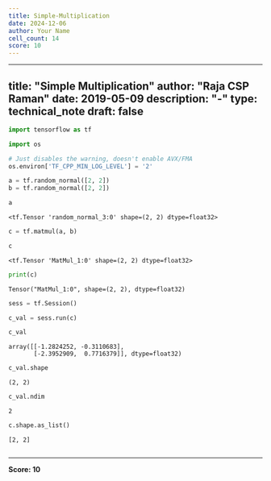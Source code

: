 ```yaml
---
title: Simple-Multiplication
date: 2024-12-06
author: Your Name
cell_count: 14
score: 10
---
```


---
title: "Simple Multiplication"
author: "Raja CSP Raman"
date: 2019-05-09
description: "-"
type: technical_note
draft: false
---

```python
import tensorflow as tf

import os

# Just disables the warning, doesn't enable AVX/FMA
os.environ['TF_CPP_MIN_LOG_LEVEL'] = '2'
```


```python
a = tf.random_normal([2, 2])
b = tf.random_normal([2, 2])
```


```python
a
```




    <tf.Tensor 'random_normal_3:0' shape=(2, 2) dtype=float32>




```python
c = tf.matmul(a, b)
```


```python
c
```




    <tf.Tensor 'MatMul_1:0' shape=(2, 2) dtype=float32>




```python
print(c)
```

    Tensor("MatMul_1:0", shape=(2, 2), dtype=float32)



```python
sess = tf.Session()
```


```python
c_val = sess.run(c)
```


```python
c_val
```




    array([[-1.2824252, -0.3110683],
           [-2.3952909,  0.7716379]], dtype=float32)




```python
c_val.shape
```




    (2, 2)




```python
c_val.ndim
```




    2




```python
c.shape.as_list()
```




    [2, 2]




```python

```


---
**Score: 10**
